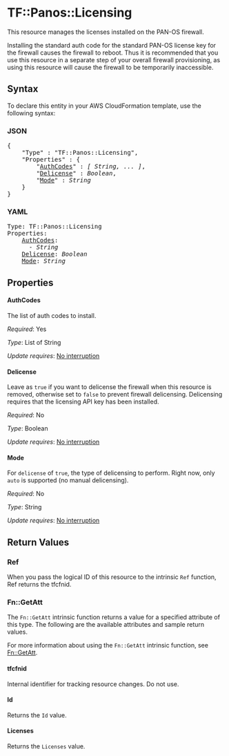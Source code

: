 # TF::Panos::Licensing

This resource manages the licenses installed on the PAN-OS firewall.

Installing the standard auth code for the standard PAN-OS license key for the
firewall causes the firewall to reboot.  Thus it is recommended that you use
this resource in a separate step of your overall firewall provisioning, as
using this resource will cause the firewall to be temporarily inaccessible.

## Syntax

To declare this entity in your AWS CloudFormation template, use the following syntax:

### JSON

<pre>
{
    "Type" : "TF::Panos::Licensing",
    "Properties" : {
        "<a href="#authcodes" title="AuthCodes">AuthCodes</a>" : <i>[ String, ... ]</i>,
        "<a href="#delicense" title="Delicense">Delicense</a>" : <i>Boolean</i>,
        "<a href="#mode" title="Mode">Mode</a>" : <i>String</i>
    }
}
</pre>

### YAML

<pre>
Type: TF::Panos::Licensing
Properties:
    <a href="#authcodes" title="AuthCodes">AuthCodes</a>: <i>
      - String</i>
    <a href="#delicense" title="Delicense">Delicense</a>: <i>Boolean</i>
    <a href="#mode" title="Mode">Mode</a>: <i>String</i>
</pre>

## Properties

#### AuthCodes

The list of auth codes to install.

_Required_: Yes

_Type_: List of String

_Update requires_: [No interruption](https://docs.aws.amazon.com/AWSCloudFormation/latest/UserGuide/using-cfn-updating-stacks-update-behaviors.html#update-no-interrupt)

#### Delicense

Leave as `true` if you want to delicense
the firewall when this resource is removed, otherwise set to `false` to
prevent firewall delicensing.  Delicensing requires that the licensing
API key has been installed.

_Required_: No

_Type_: Boolean

_Update requires_: [No interruption](https://docs.aws.amazon.com/AWSCloudFormation/latest/UserGuide/using-cfn-updating-stacks-update-behaviors.html#update-no-interrupt)

#### Mode

For `delicense` of `true`, the type of delicensing to
perform.  Right now, only `auto` is supported (no manual delicensing).

_Required_: No

_Type_: String

_Update requires_: [No interruption](https://docs.aws.amazon.com/AWSCloudFormation/latest/UserGuide/using-cfn-updating-stacks-update-behaviors.html#update-no-interrupt)

## Return Values

### Ref

When you pass the logical ID of this resource to the intrinsic `Ref` function, Ref returns the tfcfnid.

### Fn::GetAtt

The `Fn::GetAtt` intrinsic function returns a value for a specified attribute of this type. The following are the available attributes and sample return values.

For more information about using the `Fn::GetAtt` intrinsic function, see [Fn::GetAtt](https://docs.aws.amazon.com/AWSCloudFormation/latest/UserGuide/intrinsic-function-reference-getatt.html).

#### tfcfnid

Internal identifier for tracking resource changes. Do not use.

#### Id

Returns the <code>Id</code> value.

#### Licenses

Returns the <code>Licenses</code> value.


